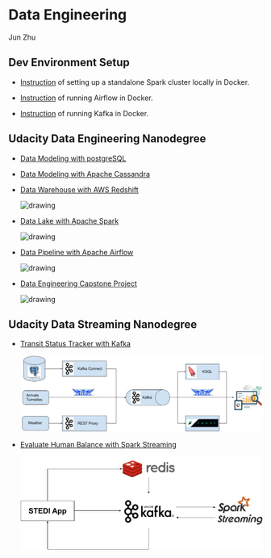 # Data Engineering

Jun Zhu

## Dev Environment Setup

- [Instruction](./dev_envs/spark_docker) of setting up a standalone Spark cluster 
  locally in Docker.
  
- [Instruction](./dev_envs/airflow_docker) of running Airflow in Docker.

- [Instruction](./dev_envs/kafka_docker) of running Kafka in Docker.

## Udacity Data Engineering Nanodegree

- [Data Modeling with postgreSQL](./data_modeling_with_postgres)
- [Data Modeling with Apache Cassandra](./data_modeling_with_apache_cassandra)
- [Data Warehouse with AWS Redshift](./data_warehouse_with_redshift)
  
  <img src="./data_warehouse_with_redshift/architecture.jpg" alt="drawing" width="480"/>

- [Data Lake with Apache Spark](./data_lake_with_spark)
  
  <img src="./data_lake_with_spark/architecture.jpg" alt="drawing" width="480"/>

- [Data Pipeline with Apache Airflow](./data_pipeline_with_airflow)
  
  <img src="./data_pipeline_with_airflow/architecture.jpg" alt="drawing" width="340"/>

- [Data Engineering Capstone Project](./dend_capstone_project)

  <img src="./dend_capstone_project/architecture.jpg" alt="drawing" width="540"/>


## Udacity Data Streaming Nanodegree

- [Transit Status Tracker with Kafka](./transit_status_tracker_with_kafka)

  ![](./transit_status_tracker_with_kafka/architecture.jpg)

- [Evaluate Human Balance with Spark Streaming](./eval_human_balance_with_spark_streaming)

  <img src="./eval_human_balance_with_spark_streaming/architecture.jpg" alt="drawing" width="540"/>
